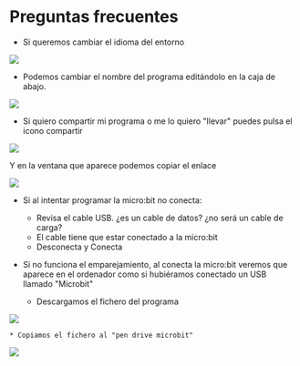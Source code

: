 # Preguntas frecuentes

* Si queremos cambiar el idioma del entorno

![](varios/SmartHomeIOT-master/images/SelecionarIdioma.png)

* Podemos cambiar el nombre del programa editándolo en la caja de abajo.

![](NombrPrograma.png)

* Si quiero compartir mi programa o me lo quiero "llevar" puedes pulsa el icono compartir

![](makecode-compartir.png)

Y en la ventana que aparece podemos copiar el enlace

![](makecode-compartir-enlace.png)

* Si al intentar programar la micro:bit no conecta: 
    * Revisa el cable USB. ¿es un cable de datos? ¿no será un cable de carga?
    * El cable tiene que estar conectado a la micro:bit
    * Desconecta y Conecta

* Si no funciona el emparejamiento, al conecta la micro:bit veremos que aparece en el ordenador como si hubiéramos conectado un USB llamado "Microbit"

    * Descargamos el fichero del programa

![](installGuadalinex5.png)

    * Copiamos el fichero al "pen drive microbit"

![](CopiarFicheroHex.png)

